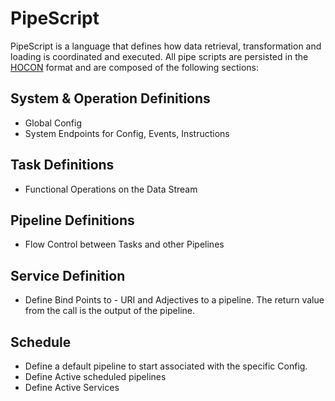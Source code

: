 # PipeScript

PipeScript is a language that defines how data retrieval, transformation and loading is coordinated and executed. All pipe scripts are persisted in the [HOCON](https://github.com/typesafehub/config/blob/master/HOCON.md) format and are composed of the following sections:

## System & Operation Definitions
* Global Config
* System Endpoints for Config, Events, Instructions

## Task Definitions

* Functional Operations on the Data Stream

## Pipeline Definitions

* Flow Control between Tasks and other Pipelines

## Service Definition

* Define Bind Points to - URI and Adjectives to a pipeline. The return value from the call is the output of the pipeline.

## Schedule

* Define a default pipeline to start associated with the specific Config.
* Define Active scheduled pipelines 
* Define Active Services

